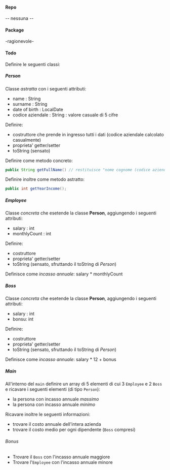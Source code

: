 #### Repo
-- nessuna --

#### Package 
-ragionevole-

#### Todo
Definire le seguenti classi:

##### Person
Classe *astratta* con i seguenti attributi:
- name : String
- surname : String
- date of birth : LocalDate
- codice aziendale : String : valore casuale di 5 cifre

Definire:
- costruttore che prende in ingresso tutti i dati (codice aziendale calcolato casualmente)
- proprieta' getter/setter
- toString (sensato)

Definire come metodo concreto:
```java
public String getFullName() // restituisce "nome cognome (codice aziendale)"
```

Definire inoltre come metodo astratto:
```java
public int getYearIncome();
```

##### Employee
Classe *concreta* che esetende la classe **Person**, aggiungendo i seguenti attributi:
- salary : int
- monthlyCount : int

Definire:
- costruttore
- proprieta' getter/setter
- toString (sensato, sfruttando il toString di *Person*)

Definisce come *incasso annuale*: salary * monthlyCount

##### Boss
Classe *concreta* che esetende la classe **Person**, aggiungendo i seguenti attributi:
- salary : int
- bonsu: int

Definire:
- costruttore
- proprieta' getter/setter
- toString (sensato, sfruttando il toString di *Person*)

Definisce come *incasso annuale*: salary * 12 + bonus


##### Main
All'interno del `main` definire un array di 5 elementi di cui 3 `Employee` e 2 `Boss` e ricavare i seguenti elementi (di tipo `Person`):
- la persona con incasso annuale *massimo*
- la persona con incasso annuale *minimo*

Ricavare inoltre le seguenti informazioni:
- trovare il costo annuale dell'intera azienda 
- trovare il costo medio per ogni dipendente (`Boss` compresi)

###### Bonus
- Trovare il `Boss` con l'incasso annuale maggiore
- Trovare l'`Employee` con l'incasso annuale minore